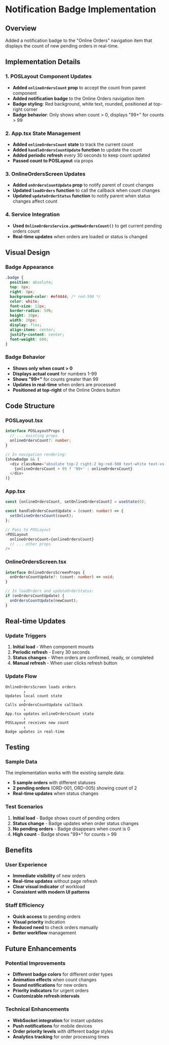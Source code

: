# Notification Badge Implementation

## Overview
Added a notification badge to the "Online Orders" navigation item that displays the count of new pending orders in real-time.

## Implementation Details

### 1. POSLayout Component Updates
- **Added `onlineOrdersCount` prop** to accept the count from parent component
- **Added notification badge** to the Online Orders navigation item
- **Badge styling**: Red background, white text, rounded, positioned at top-right corner
- **Badge behavior**: Only shows when count > 0, displays "99+" for counts > 99

### 2. App.tsx State Management
- **Added `onlineOrdersCount` state** to track the current count
- **Added `handleOrdersCountUpdate` function** to update the count
- **Added periodic refresh** every 30 seconds to keep count updated
- **Passed count to POSLayout** via props

### 3. OnlineOrdersScreen Updates
- **Added `onOrdersCountUpdate` prop** to notify parent of count changes
- **Updated `loadOrders` function** to call the callback when count changes
- **Updated `updateOrderStatus` function** to notify parent when status changes affect count

### 4. Service Integration
- **Used `OnlineOrdersService.getNewOrdersCount()`** to get current pending orders count
- **Real-time updates** when orders are loaded or status is changed

## Visual Design

### Badge Appearance
```css
.badge {
  position: absolute;
  top: 8px;
  right: 8px;
  background-color: #ef4444; /* red-500 */
  color: white;
  font-size: 12px;
  border-radius: 50%;
  height: 20px;
  width: 20px;
  display: flex;
  align-items: center;
  justify-content: center;
  font-weight: 600;
}
```

### Badge Behavior
- **Shows only when count > 0**
- **Displays actual count** for numbers 1-99
- **Shows "99+"** for counts greater than 99
- **Updates in real-time** when orders are processed
- **Positioned at top-right** of the Online Orders button

## Code Structure

### POSLayout.tsx
```typescript
interface POSLayoutProps {
  // ... existing props
  onlineOrdersCount?: number;
}

// In navigation rendering:
{showBadge && (
  <div className="absolute top-2 right-2 bg-red-500 text-white text-xs rounded-full h-5 w-5 flex items-center justify-center font-semibold">
    {onlineOrdersCount > 99 ? '99+' : onlineOrdersCount}
  </div>
)}
```

### App.tsx
```typescript
const [onlineOrdersCount, setOnlineOrdersCount] = useState(0);

const handleOrdersCountUpdate = (count: number) => {
  setOnlineOrdersCount(count);
};

// Pass to POSLayout
<POSLayout
  onlineOrdersCount={onlineOrdersCount}
  // ... other props
/>
```

### OnlineOrdersScreen.tsx
```typescript
interface OnlineOrdersScreenProps {
  onOrdersCountUpdate?: (count: number) => void;
}

// In loadOrders and updateOrderStatus:
if (onOrdersCountUpdate) {
  onOrdersCountUpdate(newCount);
}
```

## Real-time Updates

### Update Triggers
1. **Initial load** - When component mounts
2. **Periodic refresh** - Every 30 seconds
3. **Status changes** - When orders are confirmed, ready, or completed
4. **Manual refresh** - When user clicks refresh button

### Update Flow
```
OnlineOrdersScreen loads orders
        ↓
Updates local count state
        ↓
Calls onOrdersCountUpdate callback
        ↓
App.tsx updates onlineOrdersCount state
        ↓
POSLayout receives new count
        ↓
Badge updates in real-time
```

## Testing

### Sample Data
The implementation works with the existing sample data:
- **5 sample orders** with different statuses
- **2 pending orders** (ORD-001, ORD-005) showing count of 2
- **Real-time updates** when status changes

### Test Scenarios
1. **Initial load** - Badge shows count of pending orders
2. **Status change** - Badge updates when order status changes
3. **No pending orders** - Badge disappears when count is 0
4. **High count** - Badge shows "99+" for counts > 99

## Benefits

### User Experience
- **Immediate visibility** of new orders
- **Real-time updates** without page refresh
- **Clear visual indicator** of workload
- **Consistent with modern UI patterns**

### Staff Efficiency
- **Quick access** to pending orders
- **Visual priority** indication
- **Reduced need** to check orders manually
- **Better workflow** management

## Future Enhancements

### Potential Improvements
- **Different badge colors** for different order types
- **Animation effects** when count changes
- **Sound notifications** for new orders
- **Priority indicators** for urgent orders
- **Customizable refresh intervals**

### Technical Enhancements
- **WebSocket integration** for instant updates
- **Push notifications** for mobile devices
- **Order priority levels** with different badge styles
- **Analytics tracking** for order processing times





